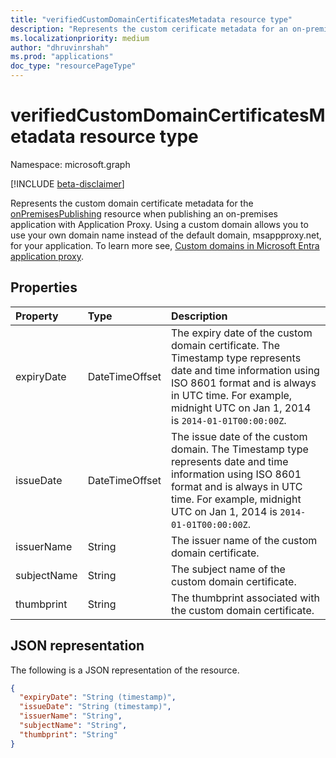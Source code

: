 ```yaml
---
title: "verifiedCustomDomainCertificatesMetadata resource type"
description: "Represents the custom cerificate metadata for an on-premises application published via Application Proxy."
ms.localizationpriority: medium
author: "dhruvinrshah"
ms.prod: "applications"
doc_type: "resourcePageType"
---
```


# verifiedCustomDomainCertificatesMetadata resource type

Namespace: microsoft.graph

[!INCLUDE [beta-disclaimer](../../includes/beta-disclaimer.md)]

Represents the custom domain certificate metadata for the [onPremisesPublishing](onpremisespublishing.md) resource when publishing an on-premises application with Application Proxy. Using a custom domain allows you to use your own domain name instead of the default domain, msappproxy.net, for your application. To learn more see, [Custom domains in Microsoft Entra application proxy](/azure/active-directory/manage-apps/application-proxy-configure-custom-domain).

## Properties

| Property     | Type        | Description |
|:-------------|:------------|:------------|
|expiryDate|DateTimeOffset| The expiry date of the custom domain certificate. The Timestamp type represents date and time information using ISO 8601 format and is always in UTC time. For example, midnight UTC on Jan 1, 2014 is `2014-01-01T00:00:00Z`. |
|issueDate|DateTimeOffset| The issue date of the custom domain. The Timestamp type represents date and time information using ISO 8601 format and is always in UTC time. For example, midnight UTC on Jan 1, 2014 is `2014-01-01T00:00:00Z`. |
|issuerName|String| The issuer name of the custom domain certificate. |
|subjectName|String| The subject name of the custom domain certificate. |
|thumbprint|String| The thumbprint associated with the custom domain certificate. |

## JSON representation

The following is a JSON representation of the resource.

<!-- {
  "blockType": "resource",
  "optionalProperties": [

  ],
  "@odata.type": "microsoft.graph.verifiedCustomDomainCertificatesMetadata",
  "baseType": null
}-->

```json
{
  "expiryDate": "String (timestamp)",
  "issueDate": "String (timestamp)",
  "issuerName": "String",
  "subjectName": "String",
  "thumbprint": "String"
}
```

<!-- uuid: 16cd6b66-4b1a-43a1-adaf-3a886856ed98
2019-02-04 14:57:30 UTC -->
<!-- {
  "type": "#page.annotation",
  "description": "verifiedCustomDomainCertificatesMetadata resource",
  "keywords": "",
  "section": "documentation",
  "tocPath": ""
}-->
